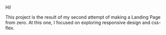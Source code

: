 Hi!

This project is the result of my second attempt of making a Landing Page from zero. 
At this one, I focused on exploring responsive design and css-flex. 